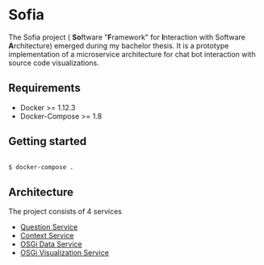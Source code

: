 # Sofia 

The Sofia project ( **So**ftware "**F**ramework" for **I**nteraction with Software **A**rchitecture) emerged during my bachelor thesis. It is a prototype implementation of a microservice architecture for chat bot interaction with source code visualizations.

## Requirements 

* Docker >= 1.12.3 
* Docker-Compose  >= 1.8

## Getting started 

```sh

$ docker-compose .

```

## Architecture

The project consists of 4 services 

* [Question Service](./service-question/)
* [Context Service](./service-context/)
* [OSGi Data Service](./service-osgi-data)
* [OSGi Visualization Service](./service-osgi-visualization)